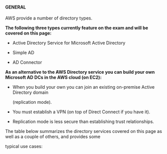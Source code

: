 #### GENERAL

AWS provide a number of directory types.

**The following three types currently feature on the exam and will be covered on
this page:**

- Active Directory Service for Microsoft Active Directory

- Simple AD

- AD Connector

**As an alternative to the AWS Directory service you can build your own
Microsoft AD DCs in the AWS cloud (on EC2):**

- When you build your own you can join an existing on-premise Active Directory
  domain

  (replication mode).

- You must establish a VPN (on top of Direct Connect if you have it).

- Replication mode is less secure than establishing trust relationships.

The table below summarizes the directory services covered on this page as well
as a couple of others, and provides some

typical use cases:

